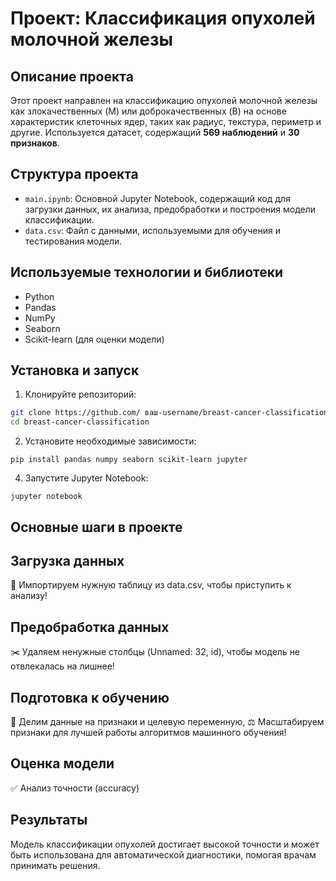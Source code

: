 # Проект: Классификация опухолей молочной железы

## Описание проекта

Этот проект направлен на классификацию опухолей молочной железы как злокачественных (M) или доброкачественных (B) на основе характеристик клеточных ядер, таких как радиус, текстура, периметр и другие. Используется датасет, содержащий **569 наблюдений** и **30 признаков**.

## Структура проекта

- `main.ipynb`: Основной Jupyter Notebook, содержащий код для загрузки данных, их анализа, предобработки и построения модели классификации.
- `data.csv`: Файл с данными, используемыми для обучения и тестирования модели.

## Используемые технологии и библиотеки

- Python
- Pandas
- NumPy
- Seaborn
- Scikit-learn (для оценки модели)

## Установка и запуск

1. Клонируйте репозиторий:

```bash
git clone https://github.com/ ваш-username/breast-cancer-classification.git
cd breast-cancer-classification
```
2. Установите необходимые зависимости:
```
pip install pandas numpy seaborn scikit-learn jupyter
```

4. Запустите Jupyter Notebook:
```
jupyter notebook
```

## Основные шаги в проекте
## Загрузка данных
📂 Импортируем нужную таблицу из data.csv, чтобы приступить к анализу!

## Предобработка данных
✂️ Удаляем ненужные столбцы (Unnamed: 32, id), чтобы модель не отвлекалась на лишнее!

## Подготовка к обучению
🧬 Делим данные на признаки и целевую переменную,
⚖️ Масштабируем признаки для лучшей работы алгоритмов машинного обучения!

## Оценка модели
✅ Анализ точности (accuracy)

## Результаты
Модель классификации опухолей достигает высокой точности и может быть использована для автоматической диагностики, помогая врачам принимать решения.


